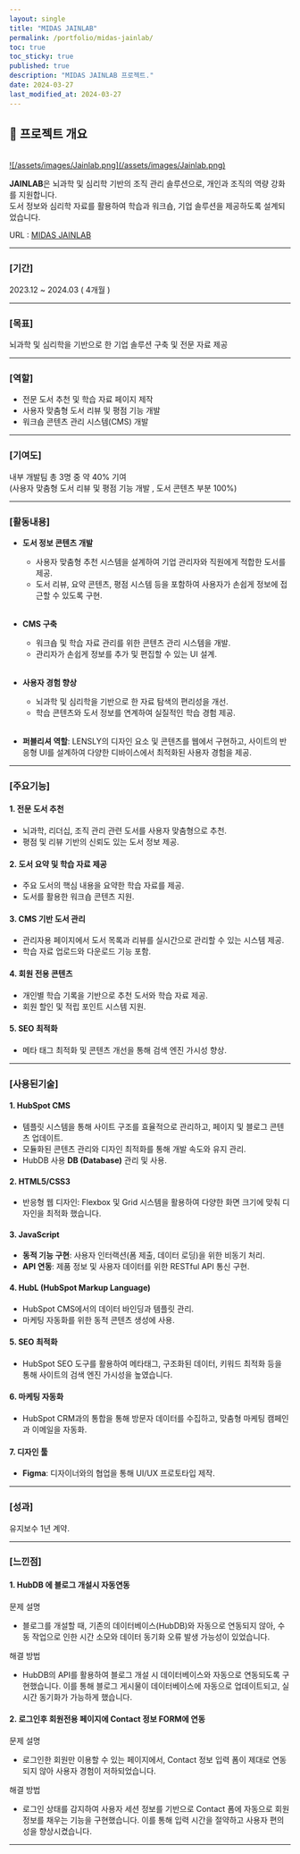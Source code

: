 ```yaml
---
layout: single
title: "MIDAS JAINLAB"
permalink: /portfolio/midas-jainlab/
toc: true
toc_sticky: true
published: true
description: "MIDAS JAINLAB 프로젝트."
date: 2024-03-27
last_modified_at: 2024-03-27
---
```


## 📄 프로젝트 개요
<br/>
<a class="batimmage" href="/assets/images/Jainlab.png">
![/assets/images/Jainlab.png](/assets/images/Jainlab.png)
</a>

**JAINLAB**은 뇌과학 및 심리학 기반의 조직 관리 솔루션으로, 개인과 조직의 역량 강화를 지원합니다.  
도서 정보와 심리학 자료를 활용하여 학습과 워크숍, 기업 솔루션을 제공하도록 설계되었습니다.

URL : <a href="https://jainlab.im/" target="_blank">MIDAS JAINLAB</a>

---

### [기간] <br/>

2023.12 ~ 2024.03 ( 4개월 )

---

### [목표] <br/>

뇌과학 및 심리학을 기반으로 한 기업 솔루션 구축 및 전문 자료 제공

---

### [역할]

- 전문 도서 추천 및 학습 자료 페이지 제작
- 사용자 맞춤형 도서 리뷰 및 평점 기능 개발
- 워크숍 콘텐츠 관리 시스템(CMS) 개발

---

### [기여도] <br/>

내부 개발팀 총 3명 중 약 40% 기여  <br/> 
(사용자 맞춤형 도서 리뷰 및 평점 기능 개발 , 도서 콘텐츠 부분 100%)

---

### [활동내용]

- **도서 정보 콘텐츠 개발**  
    - 사용자 맞춤형 추천 시스템을 설계하여 기업 관리자와 직원에게 적합한 도서를 제공.  
    - 도서 리뷰, 요약 콘텐츠, 평점 시스템 등을 포함하여 사용자가 손쉽게 정보에 접근할 수 있도록 구현.
<br/><br/>  

- **CMS 구축**  
    - 워크숍 및 학습 자료 관리를 위한 콘텐츠 관리 시스템을 개발.  
    - 관리자가 손쉽게 정보를 추가 및 편집할 수 있는 UI 설계.
<br/><br/>  

- **사용자 경험 향상**  
    - 뇌과학 및 심리학을 기반으로 한 자료 탐색의 편리성을 개선.  
    - 학습 콘텐츠와 도서 정보를 연계하여 실질적인 학습 경험 제공. 
<br/><br/> 

- **퍼블리셔 역할**: LENSLY의 디자인 요소 및 콘텐츠를 웹에서 구현하고, 사이트의 반응형 UI를 설계하여 다양한 디바이스에서 최적화된 사용자 경험을 제공.

---

### [주요기능]

#### 1. **전문 도서 추천**  

- 뇌과학, 리더십, 조직 관리 관련 도서를 사용자 맞춤형으로 추천.  
- 평점 및 리뷰 기반의 신뢰도 있는 도서 정보 제공.

#### 2. **도서 요약 및 학습 자료 제공**  

- 주요 도서의 핵심 내용을 요약한 학습 자료를 제공.  
- 도서를 활용한 워크숍 콘텐츠 지원.

#### 3. **CMS 기반 도서 관리**  

- 관리자용 페이지에서 도서 목록과 리뷰를 실시간으로 관리할 수 있는 시스템 제공.  
- 학습 자료 업로드와 다운로드 기능 포함.

#### 4. **회원 전용 콘텐츠**  

- 개인별 학습 기록을 기반으로 추천 도서와 학습 자료 제공.  
- 회원 할인 및 적립 포인트 시스템 지원.

#### 5. **SEO 최적화**

- 메타 태그 최적화 및 콘텐츠 개선을 통해 검색 엔진 가시성 향상.

---

### [사용된기술] 

#### 1. **HubSpot CMS**

- 템플릿 시스템을 통해 사이트 구조를 효율적으로 관리하고, 페이지 및 블로그 콘텐츠 업데이트.
- 모듈화된 콘텐츠 관리와 디자인 최적화를 통해 개발 속도와 유지 관리.
- HubDB 사용 **DB (Database)** 관리 및 사용.

#### 2. **HTML5/CSS3**

- 반응형 웹 디자인: Flexbox 및 Grid 시스템을 활용하여 다양한 화면 크기에 맞춰 디자인을 최적화 했습니다.

#### 3. **JavaScript** 

- **동적 기능 구현**: 사용자 인터랙션(폼 제출, 데이터 로딩)을 위한 비동기 처리.  
- **API 연동**: 제품 정보 및 사용자 데이터를 위한 RESTful API 통신 구현.  

#### 4. **HubL** (HubSpot Markup Language)

- HubSpot CMS에서의 데이터 바인딩과 템플릿 관리.
- 마케팅 자동화를 위한 동적 콘텐츠 생성에 사용.

#### 5. **SEO 최적화**

- HubSpot SEO 도구를 활용하여 메타태그, 구조화된 데이터, 키워드 최적화 등을 통해 사이트의 검색 엔진 가시성을 높였습니다.

#### 6. **마케팅 자동화**

- HubSpot CRM과의 통합을 통해 방문자 데이터를 수집하고, 맞춤형 마케팅 캠페인과 이메일을 자동화.

#### 7. **디자인 툴**  

- **Figma**: 디자이너와의 협업을 통해 UI/UX 프로토타입 제작. 

---

### [성과]

유지보수 1년 계약.

---

### [느낀점] 

#### 1. **HubDB 에 블로그 개설시 자동연동** <br>

문제 설명 <br>
- 블로그를 개설할 때, 기존의 데이터베이스(HubDB)와 자동으로 연동되지 않아, 수동 작업으로 인한 시간 소모와 데이터 동기화 오류 발생 가능성이 있었습니다.

해결 방법 <br>
- HubDB의 API를 활용하여 블로그 개설 시 데이터베이스와 자동으로 연동되도록 구현했습니다. 이를 통해 블로그 게시물이 데이터베이스에 자동으로 업데이트되고, 실시간 동기화가 가능하게 했습니다.

#### 2. **로그인후 회원전용 페이지에 Contact 정보 FORM에 연동** <br>

문제 설명 <br>
- 로그인한 회원만 이용할 수 있는 페이지에서, Contact 정보 입력 폼이 제대로 연동되지 않아 사용자 경험이 저하되었습니다.

해결 방법 <br>
- 로그인 상태를 감지하여 사용자 세션 정보를 기반으로 Contact 폼에 자동으로 회원 정보를 채우는 기능을 구현했습니다. 이를 통해 입력 시간을 절약하고 사용자 편의성을 향상시켰습니다.

---